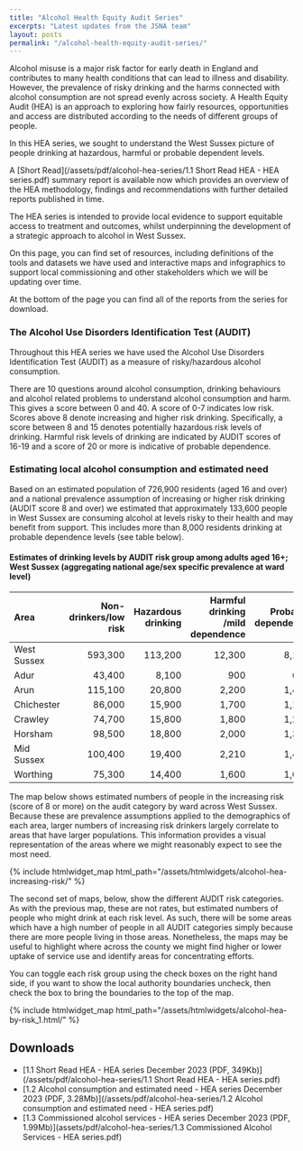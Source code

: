 ```yaml
---
title: "Alcohol Health Equity Audit Series"
excerpts: "Latest updates from the JSNA team"
layout: posts
permalink: "/alcohol-health-equity-audit-series/"
---
```


Alcohol misuse is a major risk factor for early death in England and contributes to many health conditions that can lead to illness and disability. However, the prevalence of risky drinking and the harms connected with alcohol consumption are not spread evenly across society. A Health Equity Audit (HEA) is an approach to exploring how fairly resources, opportunities and access are distributed according to the needs of different groups of people.

In this HEA series, we sought to understand the West Sussex picture of people drinking at hazardous, harmful or probable dependent levels. 

A [Short Read](/assets/pdf/alcohol-hea-series/1.1 Short Read HEA - HEA series.pdf) summary report is available now which provides an overview of the HEA methodology, findings and recommendations with further detailed reports published in time. 

The HEA series is intended to provide local evidence to support equitable access to treatment and outcomes, whilst underpinning the development of a strategic approach to alcohol in West Sussex.

On this page, you can find set of resources, including definitions of the tools and datasets we have used and interactive maps and infographics to support local commissioning and other stakeholders which we will be updating over time.

At the bottom of the page you can find all of the reports from the series for download.

### The Alcohol Use Disorders Identification Test (AUDIT)
Throughout this HEA series we have used the Alcohol Use Disorders Identification Test (AUDIT) as a measure of risky/hazardous alcohol consumption.

There are 10 questions around alcohol consumption, drinking behaviours and alcohol related problems to understand alcohol consumption and harm. This gives a score between 0 and 40. A score of 0-7 indicates low risk. Scores above 8 denote increasing and higher risk drinking. Specifically, a score between 8 and 15 denotes potentially hazardous risk levels of drinking. Harmful risk levels of drinking are indicated by AUDIT scores of 16-19 and a score of 20 or more is indicative of probable dependence.

### Estimating local alcohol consumption and estimated need

Based on an estimated population of 726,900 residents (aged 16 and over) and a national prevalence assumption of increasing or higher risk drinking (AUDIT score 8 and over) we estimated that approximately 133,600 people in West Sussex are consuming alcohol at levels risky to their health and may benefit from support.
This includes more than 8,000 residents drinking at probable dependence levels (see table below).

#### Estimates of drinking levels by AUDIT risk group among adults aged 16+; West Sussex (aggregating national age/sex specific prevalence at ward level)

| Area      | Non-drinkers/low risk | Hazardous drinking | Harmful drinking /mild dependence | Probably dependence |
| :---      |                ---:   |               ---: |                              ---: |                ---: |
| West Sussex |  593,300 |113,200 | 12,300 | 8,100 |
| Adur | 43,400 | 8,100 | 900 | 600 |
| Arun | 115,100 | 20,800 | 2,200 | 1,400 |
| Chichester | 86,000  | 15,900 | 1,700 | 1,100 |
| Crawley | 74,700 | 15,800 | 1,800 | 1,200 |
| Horsham | 98,500 | 18,800 | 2,000 | 1,300 |
| Mid Sussex | 100,400 | 19,400 | 2,210 | 1,400 |
| Worthing | 75,300 | 14,400 | 1,600 | 1,000 |

The map below shows estimated numbers of people in the increasing risk (score of 8 or more) on the audit category by ward across West Sussex. Because these are prevalence assumptions applied to the demographics of each area, larger numbers of increasing risk drinkers largely correlate to areas that have larger populations. This information provides a visual representation of the areas where we might reasonably expect to see the most need.

{% include htmlwidget_map html_path="/assets/htmlwidgets/alcohol-hea-increasing-risk/" %}

The second set of maps, below, show the different AUDIT risk categories. As with the previous map, these are not rates, but estimated numbers of people who might drink at each risk level. As such, there will be some areas which have a high number of people in all AUDIT categories simply because there are more people living in those areas. Nonetheless, the maps may be useful to highlight where across the county we might find higher or lower uptake of service use and identify areas for concentrating efforts.

You can toggle each risk group using the check boxes on the right hand side, if you want to show the local authority boundaries uncheck, then check the box to bring the boundaries to the top of the map.

{% include htmlwidget_map html_path="/assets/htmlwidgets/alcohol-hea-by-risk_1.html/" %}

## Downloads
- [1.1 Short Read HEA - HEA series December 2023 (PDF, 349Kb)](/assets/pdf/alcohol-hea-series/1.1 Short Read HEA - HEA series.pdf)
- [1.2 Alcohol consumption and estimated need - HEA series December 2023 (PDF, 3.28Mb)](/assets/pdf/alcohol-hea-series/1.2 Alcohol consumption and estimated need - HEA series.pdf)
- [1.3 Commissioned alcohol services - HEA series December 2023 (PDF, 1.99Mb)](assets/pdf/alcohol-hea-series/1.3 Commissioned Alcohol Services - HEA series.pdf)

